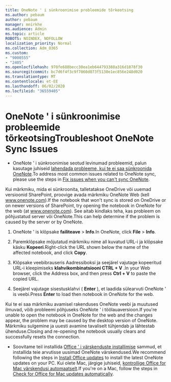 ```yaml
---
title: OneNote ' i sünkroonimise probleemide tõrkeotsing
ms.author: pebaum
author: pebaum
manager: mnirkhe
ms.audience: Admin
ms.topic: article
ROBOTS: NOINDEX, NOFOLLOW
localization_priority: Normal
ms.collection: Adm_O365
ms.custom:
- "9000555"
- "2405"
ms.openlocfilehash: 970fe688becc30ea1eb644793388a316d1878f30
ms.sourcegitcommit: bc7d6f4f3c9f7060d073f5130e1ec856e248d020
ms.translationtype: MT
ms.contentlocale: et-EE
ms.lasthandoff: 06/02/2020
ms.locfileid: "36559405"
---
```

# <a name="troubleshoot-onenote-sync-issues"></a><span data-ttu-id="281d4-102">OneNote ' i sünkroonimise probleemide tõrkeotsing</span><span class="sxs-lookup"><span data-stu-id="281d4-102">Troubleshoot OneNote Sync Issues</span></span>

* <span data-ttu-id="281d4-103">OneNote ' i sünkroonimise seotud levinumad probleemid, palun kasutage juhiseid [lahendada probleeme, kui te ei saa sünkroonida OneNote](https://support.office.com/article/Fix-issues-when-you-can-t-sync-OneNote-299495ef-66d1-448f-90c1-b785a6968d45).</span><span class="sxs-lookup"><span data-stu-id="281d4-103">To address most common issues related to OneNote sync, please use the steps in [Fix issues when you can't sync OneNote](https://support.office.com/article/Fix-issues-when-you-can-t-sync-OneNote-299495ef-66d1-448f-90c1-b785a6968d45).</span></span>

<span data-ttu-id="281d4-104">Kui märkmiku, mida ei sünkroonita, talletatakse OneDrive või uuemad versioonid SharePoint, proovige avada märkmiku OneNote Web (kell www.onenote.com).</span><span class="sxs-lookup"><span data-stu-id="281d4-104">If the notebook that won't sync is stored on OneDrive or on newer versions of SharePoint, try opening the notebook in OneNote for the web (at www.onenote.com).</span></span> <span data-ttu-id="281d4-105">See aitab kindlaks teha, kas probleem on põhjustatud server või OneNote.</span><span class="sxs-lookup"><span data-stu-id="281d4-105">This can help determine if the problem is caused by the server or by OneNote.</span></span>

1. <span data-ttu-id="281d4-106">OneNote ' is klõpsake **failiteave**  >  **Info**.</span><span class="sxs-lookup"><span data-stu-id="281d4-106">In OneNote, click **File** > **Info**.</span></span>

2. <span data-ttu-id="281d4-107">Paremklõpsake mõjutatud märkmiku nime all kuvatud URL-i ja klõpsake käsku **Kopeeri**.</span><span class="sxs-lookup"><span data-stu-id="281d4-107">Right-click the URL shown below the name of the affected notebook, and click **Copy**.</span></span>

3. <span data-ttu-id="281d4-108">Klõpsake veebibrauseris Aadressiboksi ja seejärel vajutage kopeeritud URL-i kleepimiseks **klahvikombinatsiooni CTRL + V** .</span><span class="sxs-lookup"><span data-stu-id="281d4-108">In your Web browser, click the Address box, and then press **Ctrl + V** to paste the copied URL.</span></span>

4. <span data-ttu-id="281d4-109">Seejärel vajutage sisestusklahvi ( **Enter** ), et laadida sülearvuti OneNote ' is veebi.</span><span class="sxs-lookup"><span data-stu-id="281d4-109">Press **Enter** to load then notebook in OneNote for the web.</span></span>

<span data-ttu-id="281d4-110">Kui te ei saa märkmiku avamisel rakenduses OneNote veebi ja muutused ilmuvad, võib probleemi põhjuseks OneNote ' i töölauaversioon.</span><span class="sxs-lookup"><span data-stu-id="281d4-110">If you're unable to open the notebook in OneNote for the web and the changes appear, the problem may be caused by the desktop version of OneNote.</span></span> <span data-ttu-id="281d4-111">Märkmiku sulgemine ja uuesti avamine tavaliselt tühjendab ja lähtestab ühenduse.</span><span class="sxs-lookup"><span data-stu-id="281d4-111">Closing and re-opening the notebook usually clears and successfully resets the connection.</span></span>

* <span data-ttu-id="281d4-112">Soovitame teil installida [Office ' i värskenduste installimise](https://support.office.com/article/Install-Office-updates-2ab296f3-7f03-43a2-8e50-46de917611c5) sammud, et installida teie arvutisse uusimad OneNote värskendused.</span><span class="sxs-lookup"><span data-stu-id="281d4-112">We recommend following the steps in [Install Office updates](https://support.office.com/article/Install-Office-updates-2ab296f3-7f03-43a2-8e50-46de917611c5) to install the latest OneNote updates on your PC.</span></span> <span data-ttu-id="281d4-113">Kui olete Mac, järgige juhiseid, [kontrollige Office for Mac värskendusi automaatselt](https://support.office.com/article/update-office-for-mac-automatically-bfd1e497-c24d-4754-92ab-910a4074d7c1).</span><span class="sxs-lookup"><span data-stu-id="281d4-113">If you're on a Mac, follow the steps in [Check for Office for Mac updates automatically](https://support.office.com/article/update-office-for-mac-automatically-bfd1e497-c24d-4754-92ab-910a4074d7c1).</span></span>